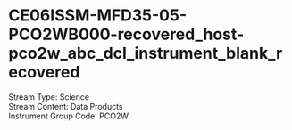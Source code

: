 # CE06ISSM-MFD35-05-PCO2WB000-recovered_host-pco2w_abc_dcl_instrument_blank_recovered

Stream Type: Science<br>
Stream Content: Data Products<br>
Instrument Group Code: PCO2W<br>
